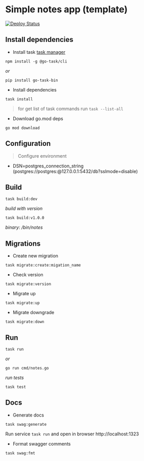 # Simple notes app (template)

[![Deploy Status](https://github.com/xsqrty/notes/actions/workflows/deploy.yml/badge.svg)](https://github.com/xsqrty/notes/actions/workflows/deploy.yml)

## Install dependencies

* Install task [task manager](https://taskfile.dev/installation/)

```shell
npm install -g @go-task/cli
```

*or*

```shell
pip install go-task-bin
```

* Install dependencies

```shell
task install
```

> for get list of task commands run `task --list-all`

* Download go.mod deps

```shell
go mod download
```

## Configuration

> Configure environment

* DSN=postgres_connection_string (postgres://postgres:@127.0.0.1:5432/db?sslmode=disable)

## Build

```shell
task build:dev
```

*build with version*

```shell
task build:v1.0.0
```

*binary: /bin/notes*

## Migrations

* Create new migration

```shell
task migrate:create:migation_name
```

* Check version

```shell
task migrate:version
```

* Migrate up

```shell
task migrate:up
```

* Migrate downgrade

```shell
task migrate:down
```

## Run

```shell
task run
```

*or*

```shell
go run cmd/notes.go
```

*run tests*

```shell
task test
```

## Docs

* Generate docs

```shell
task swag:generate
```

Run service `task run` and open in browser http://localhost:1323

* Format swagger comments

```shell
task swag:fmt
```